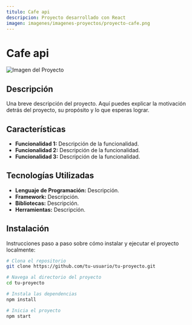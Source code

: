 ```yaml
---
titulo: Cafe api
descripcion: Proyecto desarrollado con React
imagen: imagenes/imagenes-proyectos/proyecto-cafe.png
---
```



# Cafe api

![Imagen del Proyecto](/imagenes/imagenes-proyectos/proyecto-cafe.png)

## Descripción

Una breve descripción del proyecto. Aquí puedes explicar la motivación detrás del proyecto, su propósito y lo que esperas lograr.

## Características

- **Funcionalidad 1:** Descripción de la funcionalidad.
- **Funcionalidad 2:** Descripción de la funcionalidad.
- **Funcionalidad 3:** Descripción de la funcionalidad.

## Tecnologías Utilizadas

- **Lenguaje de Programación:** Descripción.
- **Framework:** Descripción.
- **Bibliotecas:** Descripción.
- **Herramientas:** Descripción.

## Instalación

Instrucciones paso a paso sobre cómo instalar y ejecutar el proyecto localmente:

```bash
# Clona el repositorio
git clone https://github.com/tu-usuario/tu-proyecto.git

# Navega al directorio del proyecto
cd tu-proyecto

# Instala las dependencias
npm install

# Inicia el proyecto
npm start

